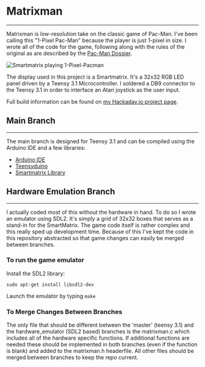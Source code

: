 # Matrixman

---

Matrixman is low-resolution take on the classic game of Pac-Man. I've been calling this "1-Pixel Pac-Man" because the player is just
1-pixel in size. I wrote all of the code for the game, following along with the rules of the original as are described by the 
[Pac-Man Dossier](http://home.comcast.net/~jpittman2/pacman/pacmandossier.html).

![Smartmatrix playing 1-Pixel-Pacman](https://cdn.hackaday.io/images/3899461432957388260.JPG)

The display used in this project is a Smartmatrix. It's a 32x32 RGB LED panel driven by a Teensy 3.1 Microcontroller. I soldered a DB9
connector to the Teensy 3.1 in order to interface an Atari joystick as the user input.

Full build information can be found on [my Hackaday.io project page](https://hackaday.io/project/6036-1-pixel-pac-man).

## Main Branch

---

The main branch is designed for Teensy 3.1 and can be compiled using the Arduino IDE and a few libraries:

* [Arduino IDE](http://www.arduino.cc/en/Main/Software)
* [Teensyduino](https://www.pjrc.com/teensy/teensyduino.html)
* [Smartmatrix Library](https://github.com/pixelmatix/SmartMatrix)

## Hardware Emulation Branch

---

I actually coded most of this without the hardware in hand. To do so I wrote an emulator using SDL2. It's simply a grid of
32x32 boxes that serves as a stand-in for the SmartMatrix. The game code itself is rather complex and this really sped up
development time. Because of this I've kept the code in this repository abstracted so that game changes can easily be merged
between branches.

### To run the game emulator

Install the SDL2 library:

```sudo apt-get install libsdl2-dev```

Launch the emulator by typing `make`

### To Merge Changes Between Branches

The only file that should be different between the 'master' (teensy 3.1) and the hardware_emulator (SDL2 based) branches
is the matrixman.c which includes all of the hardware specific functions. If additional functions are needed these should
be implemented in both branches (even if the function is blank) and added to the matrixman.h headerfile. All other files
should be merged between branches to keep the repo current.
